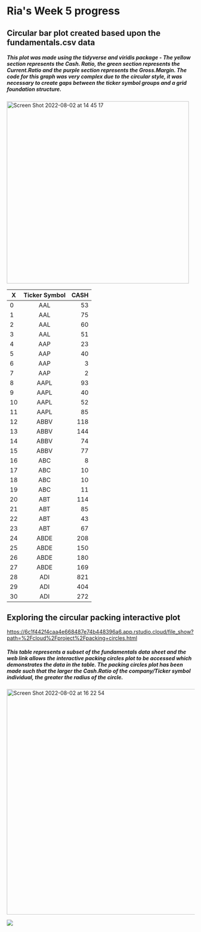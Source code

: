 # Ria's Week 5 progress
## Circular bar plot created based upon the fundamentals.csv data
##### This plot was made using the tidyverse and viridis package - The yellow section represents the Cash. Ratio, the green section represents the Current.Ratio and the purple section represents the Gross.Margin.  The code for this graph was very complex due to the circular style, it was necessary to create gaps between the ticker symbol groups and a grid foundation structure.

<img width="488" alt="Screen Shot 2022-08-02 at 14 45 17" src="https://user-images.githubusercontent.com/78815761/182390147-d4357273-61dd-42a9-aa16-d05b5edc967b.png">

| X | Ticker Symbol  | CASH  |
| - |:--------------:| -----:|
| 0 | AAL            | 53    |
| 1 | AAL            | 75    |
| 2 | AAL            | 60    |
| 3 | AAL            | 51    |
| 4 | AAP            | 23    |
| 5 | AAP            | 40    |
| 6 | AAP            | 3     |
| 7 | AAP            | 2     |
| 8 | AAPL           | 93    |
| 9 | AAPL           | 40    |
| 10| AAPL           | 52    |
| 11| AAPL           | 85    |
| 12| ABBV           | 118   |
| 13| ABBV           | 144   |
| 14| ABBV           | 74    |
| 15| ABBV           | 77    |
| 16| ABC            | 8     |
| 17| ABC            | 10    |
| 18| ABC            | 10    |
| 19| ABC            | 11    |
| 20| ABT            | 114   |
| 21| ABT            | 85    |
| 22| ABT            | 43    |
| 23| ABT            | 67    |
| 24| ABDE           | 208   |
| 25| ABDE           | 150   |
| 26| ABDE           | 180   |
| 27| ABDE           | 169   |
| 28| ADI            | 821   |
| 29| ADI            | 404   |
| 30| ADI            | 272   |

## Exploring the circular packing interactive plot

https://6c1f442f4caa4e668487e74b448396a6.app.rstudio.cloud/file_show?path=%2Fcloud%2Fproject%2Fpacking+circles.html

##### This table represents a subset of the fundamentals data sheet and the web link allows the interactive packing circles plot to be accessed which demonstrates the data in the table. The packing circles plot has been made such that the larger the Cash.Ratio of the company/Ticker symbol individual, the greater the radius of the circle.

<img width="604" alt="Screen Shot 2022-08-02 at 16 22 54" src="https://user-images.githubusercontent.com/78815761/182412468-fbf0d729-0514-4154-94e7-bd033af01156.png">

![]([name-of-giphy.gif](https://5e723c00a5ab4d19bdff076dc7baf09f.app.rstudio.cloud/file_show?path=%2Fcloud%2Fproject%2F288-animated-barplot-transition.gif))


